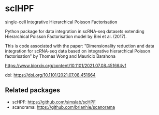 # scIHPF

single-cell Integrative Hierarchical Poisson Factorisation

Python package for data integration in scRNA-seq datasets extending Hierarchical Poisson Factorisation model by Blei et al. (2017). 

This is code associated with the paper:  "Dimensionality reduction and data integration for scRNA-seq data based on integrative hierarchical Poisson factorisation" 
by Thomas Wong and Mauricio Barahona

https://www.biorxiv.org/content/10.1101/2021.07.08.451664v1

doi: https://doi.org/10.1101/2021.07.08.451664 



## Related packages 

- scHPF: https://github.com/simslab/scHPF
- scanorama: https://github.com/brianhie/scanorama



